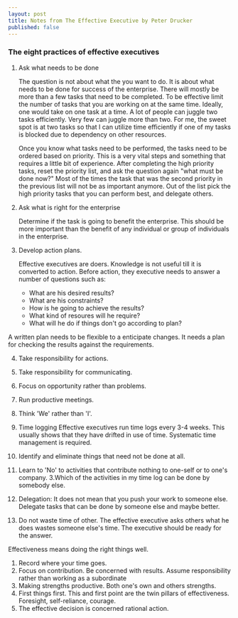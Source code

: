 ```yaml
---
layout: post
title: Notes from The Effective Executive by Peter Drucker
published: false
---
```


### The eight practices of effective executives
1. Ask what needs to be done

   The question is not about what the you want to do. It is about what needs to be done for success of the enterprise. There will mostly be more than a few tasks that need to be completed. To be effective limit the number of tasks that you are working on at the same time. Ideally, one would take on one task at a time. A lot of people can juggle two tasks efficiently. Very few can juggle more than two. For me, the sweet spot is at two tasks so that I can utilize time efficiently if one of my tasks is blocked due to dependency on other resources. 

   Once you know what tasks need to be performed, the tasks need to be ordered based on priority. This is a very vital steps and something that requires a little bit of experience. After completing the high priority tasks, reset the priority list, and ask the question again "what must be done now?" Most of the times the task that was the second priority in the previous list will not be as important anymore. Out of the list pick the high priority tasks that you can perform best, and delegate others. 


2. Ask what is right for the enterprise
   
   Determine if the task is going to benefit the enterprise. This should be more important than the benefit of any individual or group of individuals in the enterprise. 
  
3. Develop action plans. 

   Effective executives are doers. Knowledge is not useful till it is converted to action. Before action, they executive needs to answer a number of questions such as: 
    - What are his desired results? 
    - What are his constraints? 
    - How is he going to achieve the results? 
    - What kind of resoures will he require? 
    - What will he do if things don't go according to plan? 

A written plan needs to be flexible to a enticipate changes. It needs a plan for checking the results against the requirements. 

   
4. Take responsibility for actions. 
5. Take responsibility for communicating. 
6. Focus on opportunity rather than problems. 
7. Run productive meetings. 
8. Think 'We' rather than 'I'.






1. Time logging
Effective executives run time logs every 3-4 weeks. This usually shows that they have drifted in use of time. Systematic time management is required. 
1. Identify and eliminate things that need not be done at all. 
2. Learn to 'No' to activities that contribute nothing to one-self or to one's company. 
3.Which of the activities in my time log can be done by somebody else. 
4. Delegation: It does not mean that you push your work to someone else. 
Delegate tasks that can be done by someone else and maybe better. 
5. Do not waste time of other. The effective executive asks others what he does wastes someone else's time. The executive should be ready for the answer. 





Effectiveness means doing the right things well. 

1. Record where your time goes. 
2. Focus on contribution. Be concerned with results. Assume responsibility rather than working as a subordinate
3. Making strengths productive. Both one's own and others strengths. 
4. First things first. This and first point are the twin pillars of effectiveness. Foresight, self-reliance, courage. 
5. The effective decision is concerned rational action. 






























